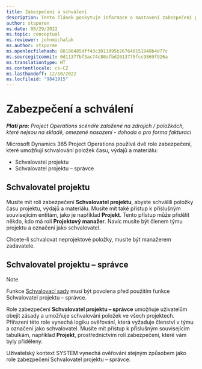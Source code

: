 ```yaml
---
title: Zabezpečení a schválení
description: Tento článek poskytuje informace o nastavení zabezpečení pro práci se schváleními v Microsoft Dynamics 365 Project Operations.
author: stsporen
ms.date: 08/29/2022
ms.topic: conceptual
ms.reviewer: johnmichalak
ms.author: stsporen
ms.openlocfilehash: 88186485dff43c3011095b267640151948b4d77c
ms.sourcegitcommit: 0d11377bf3ac74c80afbd2013775fcc9869f926a
ms.translationtype: HT
ms.contentlocale: cs-CZ
ms.lasthandoff: 12/10/2022
ms.locfileid: "9841915"
---
```

# <a name="security-and-approvals"></a>Zabezpečení a schválení

_**Platí pro:** Project Operations scénáře založené na zdrojích / položkách, které nejsou na skladě, omezené nasazení - dohoda o pro forma fakturaci_

Microsoft Dynamics 365 Project Operations používá dvě role zabezpečení, které umožňují schvalování položek času, výdajů a materiálu:

- Schvalovatel projektu
- Schvalovatel projektu – správce

## <a name="project-approver"></a>Schvalovatel projektu

Musíte mít roli zabezpečení **Schvalovatel projektu**, abyste schválili položky času projektu, výdajů a materiálu. Musíte mít také přístup k příslušným souvisejícím entitám, jako je například **Projekt**. Tento přístup může přidělit někdo, kdo má roli **Projektový manažer**. Navíc musíte být členem týmu projektu a označeni jako schvalovatel.

Chcete-li schvalovat neprojektové položky, musíte být manažerem zadavatele.

## <a name="project-approver-admin"></a>Schvalovatel projektu – správce

> [!NOTE]
> Funkce [Schvalovací sady](approval-sets.md) musí být povolena před použitím funkce Schvalovatel projektu – správce.

Role zabezpečení **Schvalovatel projektu – správce** umožňuje uživatelům obejít zásady a umožňuje schvalování položek ve všech projektech. Přiřazení této role vynechá logiku ověřování, která vyžaduje členství v týmu a označení jako schvalovatel. Musíte mít přístup k příslušným souvisejícím tabulkám, například **Projekt**, prostřednictvím rolí zabezpečení, které vám byly přiděleny.

Uživatelský kontext SYSTEM vynechá ověřování stejným způsobem jako role zabezpečení Schvalovatel projektu – správce.
